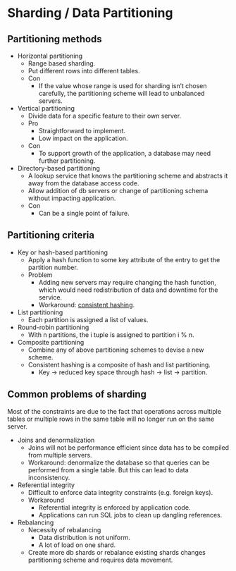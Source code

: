 # Sharding / Data Partitioning

## Partitioning methods

- Horizontal partitioning
    - Range based sharding.
    - Put different rows into different tables.
    - Con
        - If the value whose range is used for sharding isn’t chosen carefully, the partitioning scheme will lead to unbalanced servers.
- Vertical partitioning
    - Divide data for a specific feature to their own server.
    - Pro
        - Straightforward to implement.
        - Low impact on the application.
    - Con
        - To support growth of the application, a database may need further partitioning.
- Directory-based partitioning
    -  A lookup service that knows the partitioning scheme and abstracts it away from the database access code.
    - Allow addition of db servers or change of partitioning schema without impacting application.
    - Con
        - Can be a single point of failure.

## Partitioning criteria

- Key or hash-based partitioning
    - Apply a hash function to some key attribute of the entry to get the partition number.
    - Problem
        - Adding new servers may require changing the hash function, which would need redistribution of data and downtime for the service.
        - Workaround: [consistent hashing](https://en.wikipedia.org/wiki/Consistent_hashing).
- List partitioning
    - Each partition is assigned a list of values.
- Round-robin partitioning
    - With n partitions, the i tuple is assigned to partition i % n.
- Composite partitioning
    - Combine any of above partitioning schemes to devise a new scheme.
    - Consistent hashing is a composite of hash and list partitioning.
        - Key -> reduced key space through hash -> list -> partition.

## Common problems of sharding

Most of the constraints are due to the fact that operations across multiple tables or multiple rows in the same table will no longer run on the same server.

- Joins and denormalization
    - Joins will not be performance efficient since data has to be compiled from multiple servers.
    - Workaround: denormalize the database so that queries can be performed from a single table. But this can lead to data inconsistency.
- Referential integrity
    - Difficult to enforce data integrity constraints (e.g. foreign keys).
    - Workaround
        - Referential integrity is enforced by application code.
        - Applications can run SQL jobs to clean up dangling references.
- Rebalancing
    - Necessity of rebalancing
        - Data distribution is not uniform.
        - A lot of load on one shard.
    - Create more db shards or rebalance existing shards changes partitioning scheme and requires data movement.